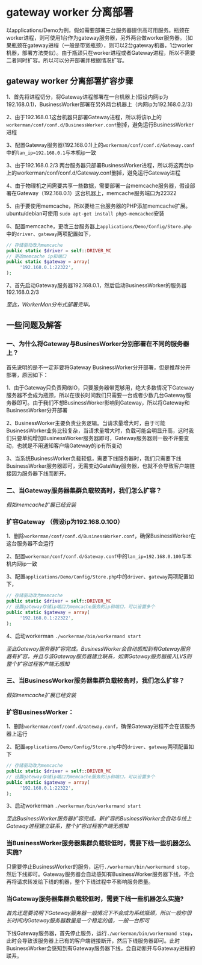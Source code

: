 # gateway worker 分离部署

以applications/Demo为例，假如需要部署三台服务器提供高可用服务。瓶颈在worker进程，则可使用1台作为gateway服务器，另外两台做worker服务器。（如果瓶颈在gateway进程（一般是带宽瓶颈），则可以2台gateway机器，1台worler机器，部署方法类似）。由于瓶颈只在worker进程或者Gateway进程，所以不需要二者同时扩容。所以可以分开部署并根据情况扩容。


## gateway worker 分离部署扩容步骤
1、首先将进程切分，将Gateway进程部署在一台机器上(假设内网ip为192.168.0.1)，BusinessWorker部署在另外两台机器上（内网ip为192.168.0.2/3）

2、由于192.168.0.1这台机器只部署Gateway进程，所以将该ip上的```workerman/conf/conf.d/BusinessWorker.conf```删掉，避免运行BusinessWorker进程

3、配置Gateway服务器(192.168.0.1)上的```workerman/conf/conf.d/Gateway.conf```中的```lan_ip=192.168.0.1```与本机ip一致

3、由于192.168.0.2/3 两台服务器只部署BusinessWorker进程，所以将这两台ip上的workerman/conf/conf.d/Gateway.conf删掉，避免运行Gateway进程

4、由于物理机之间需要共享一些数据，需要部署一台memcache服务器，假设部署在Gateway（192.168.0.1）这台机器上，memcache服务端口为22322

5、由于要使用memcache，所以要给三台服务器的PHP添加memcache扩展。ubuntu/debian可使用 ```sudo apt-get install php5-memcached```安装

6、配置memcache，更改三台服务器上```applications/Demo/Config/Store.php```中的```driver```、```gateway```两项配置如下，

```php
// 存储驱动改为memcache
public static $driver = self::DRIVER_MC
// 更改memcache ip和端口
public static $gateway = array(
     '192.168.0.1:22322',
);

```

7、首先启动Gateway服务器192.168.0.1，然后启动BusinessWorker的服务器192.168.0.2/3

*至此，WorkerMan分布式部署完毕。*

## 一些问题及解答

### 一、为什么将Gateway与BusinesWorker分别部署在不同的服务器上？
首先说明的是不一定非要将Gateway BusinessWorker分开部署，但是推荐分开部署，原因如下：

1、由于Gateway只负责网络IO，只要服务器带宽够用，绝大多数情况下Gateway服务器不会成为瓶颈，所以在很长时间我们只需要一台或者少数几台Gateway服务器即可。由于我们不想BusinessWorker影响到Gateway，所以将Gateway和BusinessWorker分开部署

2、BusinessWorker主要负责业务逻辑。当请求量增大时，由于可能BusinessWorker业务比较复杂，当请求量增大时，负载可能会明显升高，这时我们只要单纯增加BusinessWorker服务器即可，Gateway服务器则一般不许要变动，也就是不用通知客户端Gateway的ip有所变动

3、当系统BusinessWorker负载较低，需要下线服务器时，我们只需要下线BusinessWorker服务器即可，无需变动GateWay服务器，也就不会导致客户端链接因为服务器下线而断开。

### 二、当Gateway服务器集群负载较高时，我们怎么扩容？

*假如memcache扩展已经安装*

### 扩容Gateway （假设ip为192.168.0.100）

1、删除```workerman/conf/conf.d/BusinessWorker.conf```，确保BusinessWorker在这台服务器不会运行

2、配置```workerman/conf/conf.d/Gateway.conf```中的```lan_ip=192.168.0.100```与本机内网ip一致

3、配置```applications/Demo/Config/Store.php```中的```driver```、```gateway```两项配置如下，

```php
// 存储驱动改为memcache
public static $driver = self::DRIVER_MC
// 设置gateway存储ip端口为memcache服务的ip和端口，可以设置多个
public static $gateway = array(
     '192.168.0.1:22322',
);

```
4、启动workerman ```./workerman/bin/workermand start```

*至此Gateway服务器扩容完成。BusinessWorker会自动感知到有Gateway服务器有扩容，并且与该Gateway服务器建立联系，如果Gateway服务器接入LVS则整个扩容过程客户端无感知*

### 三、当BusinessWorker服务器集群负载较高时，我们怎么扩容？

*假如memcache扩展已经安装*

### 扩容BusinessWorker：

1、删除```workerman/conf/conf.d/Gateway.conf```，确保Gateway进程不会在该服务器上运行

2、配置```applications/Demo/Config/Store.php```中的```driver```、```gateway```两项配置如下

```php
// 存储驱动改为memcache
public static $driver = self::DRIVER_MC
// 设置gateway存储ip端口为memcache服务的ip和端口，可以设置多个
public static $gateway = array(
     '192.168.0.1:22322',
);

```
3、启动workerman ```./workerman/bin/workermand start```

*至此BusinessWorker服务器扩容完成。新扩容的BusinessWorker会自动与线上Gateway进程建立联系，整个扩容过程客户端无感知*

### 当BusinessWorker服务器集群负载较低时，需要下线一些机器怎么实施?
只需要停止BusinessWorker的服务，运行```./workerman/bin/workermand stop```，然后下线即可。Gateway服务器会自动感知有BusinessWorker服务器下线，不会再将请求转发给下线的机器，整个下线过程中不影响服务质量。

### 当Gateway服务器集群负载较低时，需要下线一些机器怎么实施?
*首先还是要说明下Gateway服务器一般情况下不会成为系统瓶颈，所以一般你很长时间内Gateway服务器数量是一个稳定的值，一般一台即可*

下线Gateway服务器，首先停止服务，运行```./workerman/bin/workermand stop```，此时会导致该服务器上已有的客户端链接断开，然后下线服务器即可。此时BusinessWorker会感知到有Gateway服务器下线，会自动断开与Gateway进程的联系。

